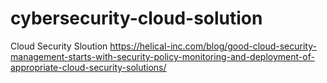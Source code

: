 # cybersecurity-cloud-solution
Cloud Security Sloution 
<a>https://helical-inc.com/blog/good-cloud-security-management-starts-with-security-policy-monitoring-and-deployment-of-appropriate-cloud-security-solutions/</a>

